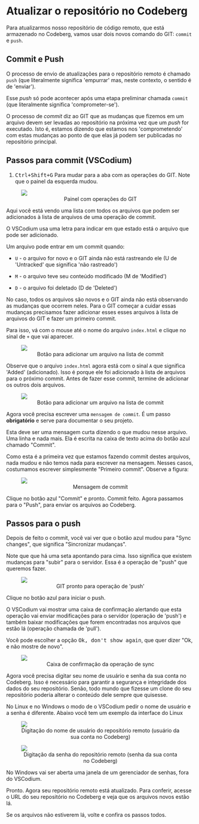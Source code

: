 # Atualizar o repositório no Codeberg

Para atualizarmos nosso repositório de código remoto, que está armazenado no Codeberg, vamos usar dois novos comando do GIT: <code>commit</code> e <code>push</code>. 

## Commit e Push

O processo de envio de atualizações para o repositório remoto é chamado <code>push</code> (que literalmente significa 'empurrar' mas, neste contexto, o sentido é de 'enviar'). 

Esse *push* só pode acontecer após uma etapa preliminar chamada <code>commit</code> (que literalmente significa 'comprometer-se').

O processo de *commit* diz ao GIT que as mudanças que fizemos em um arquivo devem ser levadas ao repositório na próxima vez que um *push* for executado. Isto é, estamos dizendo que estamos nos 'comprometendo' com estas mudanças ao ponto de que elas já podem ser publicadas no repositório principal.

## Passos para commit (VSCodium)

1. <kbd>Ctrl+Shift+G</kbd> Para mudar para a aba com as operações do GIT. Note que o painel da esquerda mudou.

<figure>
<img src="../img/vscodium/vscodium-painel-git.png" />
<figcaption style = "text-align: center">Painel com operações do GIT </figcaption>
</figure>

Aqui você está vendo uma lista com todos os arquivos que podem ser adicionados à lista de arquivos de uma operação de commit.

O VSCodium usa uma letra para indicar em que estado está o arquivo que pode ser adicionado. 

Um arquivo pode entrar em um commit quando:

- <code>U</code> - o arquivo for novo e o GIT ainda não está rastreando ele (U de 'Untracked' que significa 'não rastreado')

- <code>M</code> - o arquivo teve seu conteúdo modificado (M de 'Modified')

- <code>D</code> - o arquivo foi deletado (D de 'Deleted')

No caso, todos os arquivos são novos e o GIT ainda não está observando as mudanças que ocorrem neles. Para o GIT começar a cuidar essas mudanças precisamos fazer adicionar esses esses arquivos à lista de arquivos do GIT e fazer um primeiro commit.

Para isso, vá com o mouse até o nome do arquivo <code>index.html</code> e clique no sinal de <code>+</code> que vai aparecer.

<figure>
<img src="../img/vscodium/vscodium-stage-changes.png" />
<figcaption style = "text-align: center">Botão para adicionar um arquivo na lista de commit</figcaption>
</figure>


Observe que o arquivo <code>index.html</code> agora está com o sinal <code>A</code> que significa 'Added' (adicionado). Isso é porque ele foi adicionado à lista de arquivos para o próximo commit. Antes de fazer esse commit, termine de adicionar os outros dois arquivos.

<figure>
<img src="../img/vscodium/vscodium-staged-changes.png" />
<figcaption style = "text-align: center">Botão para adicionar um arquivo na lista de commit</figcaption>
</figure>


Agora você precisa escrever uma <code>mensagem de commit</code>. É um passo **obrigatório** e serve para documentar o seu projeto.

Esta deve ser uma mensagem curta dizendo o que mudou nesse arquivo. Uma linha e nada mais. Ela é escrita na caixa de texto acima do botão azul chamado "Commit".

Como esta é a primeira vez que estamos fazendo commit destes arquivos, nada mudou e não temos nada para escrever na mensagem. Nesses casos, costumamos escrever simplesmente "Primeiro commit". Observe a figura:


<figure>
<img src="../img/vscodium/vscodium-primeiro-commit.png" />
<figcaption style = "text-align: center">Mensagem de commit</figcaption>
</figure>

Clique no botão azul "Commit" e pronto. Commit feito. Agora passamos para o "Push", para enviar os arquivos ao Codeberg.

## Passos para o push

Depois de feito o commit, você vai ver que o botão azul mudou para "Sync changes", que significa "Sincronizar mudanças".

Note que que há uma seta apontando para cima. Isso significa que existem mudanças para "subir" para o servidor. Essa é a operação de "push" que queremos fazer.

<figure>
<img src="../img/vscodium/vscodium-push.png" />
<figcaption style = "text-align: center">GIT pronto para operação de 'push'</figcaption>
</figure>

Clique no botão azul para iniciar o push.

O VSCodium vai mostrar uma caixa de confirmação alertando que esta operação vai enviar modificações para o servidor (operação de 'push') e também baixar modificações que forem encontradas nos arquivos que estão lá (operação chamada de 'pull').

Você pode escolher a opção <kbd>Ok, don't show again</kbd>, que quer dizer "Ok, e não mostre de novo".

<figure>
<img src="../img/vscodium/vscodium-push-ok-dont-show-again.png" />
<figcaption style = "text-align: center">Caixa de confirmação da operação de sync</figcaption>
</figure>

Agora você precisa digitar seu nome de usuário e senha da sua conta no Codeberg. Isso é necessário para garantir a segurança e integridade dos dados do seu repositório. Senão, todo mundo que fizesse um clone do seu repositório poderia alterar o conteúdo dele sempre que quisesse. 

No Linux e no Windows o modo de o VSCodium pedir o nome de usuário e a senha é diferente. Abaixo você tem um exemplo da interface do Linux

<figure>
<img src="../img/vscodium/vscodium-push-username.png" />
<figcaption style = "text-align: center">Digitação do nome de usuário do repositório remoto (usuário da sua conta no Codeberg)</figcaption>
</figure>

<figure>
<img src="../img/vscodium/vscodium-push-password.png" />
<figcaption style = "text-align: center">Digitação da senha do repositório remoto (senha da sua conta no Codeberg)</figcaption>
</figure>

No Windows vai ser aberta uma janela de um gerenciador de senhas, fora do VSCodium.

Pronto. Agora seu repositório remoto está atualizado. Para conferir, acesse o URL do seu repositório no Codeberg e veja que os arquivos novos estão lá. 

Se os arquivos não estiverem lá, volte e confira os passos todos.